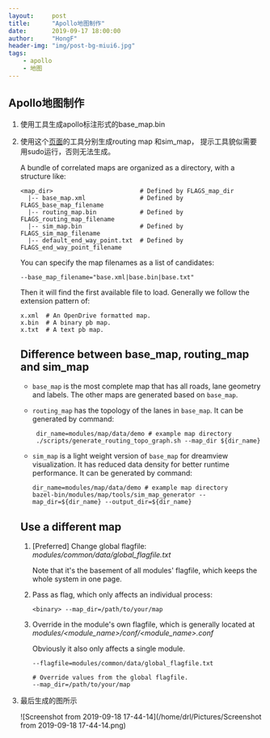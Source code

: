 ```yaml
---
layout:     post
title:      "Apollo地图制作"
date:       2019-09-17 18:00:00
author:     "HongF"
header-img: "img/post-bg-miui6.jpg"
tags:
    - apollo
	- 地图
---
```


## Apollo地图制作

1. 使用工具生成apollo标注形式的base_map.bin

2. 使用这个[页面](https://github.com/ApolloAuto/apollo/tree/master/modules/map/data)的工具分别生成routing map 和sim_map， 提示工具貌似需要用sudo运行，否则无法生成。

   A bundle of correlated maps are organized as a directory, with a structure like:

   ```
   <map_dir>                        # Defined by FLAGS_map_dir
     |-- base_map.xml               # Defined by FLAGS_base_map_filename
     |-- routing_map.bin            # Defined by FLAGS_routing_map_filename
     |-- sim_map.bin                # Defined by FLAGS_sim_map_filename
     |-- default_end_way_point.txt  # Defined by FLAGS_end_way_point_filename
   ```

   You can specify the map filenames as a list of candidates:

   ```
   --base_map_filename="base.xml|base.bin|base.txt"
   ```

   Then it will find the first available file to load. Generally we follow the extension pattern of:

   ```
   x.xml  # An OpenDrive formatted map.
   x.bin  # A binary pb map.
   x.txt  # A text pb map.
   ```

   ## 

   ## Difference between base_map, routing_map and sim_map

   - `base_map` is the most complete map that has all roads, lane geometry and labels. The other maps are generated based on `base_map`.

   - `routing_map` has the topology of the lanes in `base_map`. It can be generated by command:

     ```
      dir_name=modules/map/data/demo # example map directory
      ./scripts/generate_routing_topo_graph.sh --map_dir ${dir_name}
     ```

   - `sim_map` is a light weight version of `base_map` for dreamview visualization. It has reduced data density for better runtime performance. It can be generated by command:

     ```
     dir_name=modules/map/data/demo # example map directory
     bazel-bin/modules/map/tools/sim_map_generator --map_dir=${dir_name} --output_dir=${dir_name}
     ```

   ## 

   ## Use a different map

   1. [Preferred] Change global flagfile: *modules/common/data/global_flagfile.txt*

      Note that it's the basement of all modules' flagfile, which keeps the whole system in one page.

   2. Pass as flag, which only affects an individual process:

      ```
      <binary> --map_dir=/path/to/your/map
      ```

   3. Override in the module's own flagfile, which is generally located at *modules/<module_name>/conf/<module_name>.conf*

      Obviously it also only affects a single module.

      ```
      --flagfile=modules/common/data/global_flagfile.txt
      
      # Override values from the global flagfile.
      --map_dir=/path/to/your/map
      ```



3. 最后生成的图所示

   ![Screenshot from 2019-09-18 17-44-14](/home/drl/Pictures/Screenshot from 2019-09-18 17-44-14.png)
